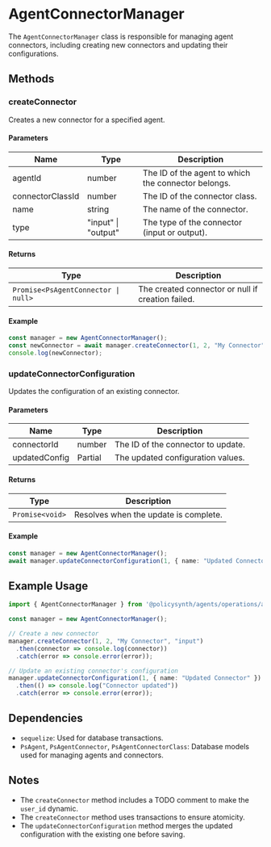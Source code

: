 # AgentConnectorManager

The `AgentConnectorManager` class is responsible for managing agent connectors, including creating new connectors and updating their configurations.

## Methods

### createConnector

Creates a new connector for a specified agent.

#### Parameters

| Name            | Type     | Description                                      |
|-----------------|----------|--------------------------------------------------|
| agentId         | number   | The ID of the agent to which the connector belongs. |
| connectorClassId| number   | The ID of the connector class.                   |
| name            | string   | The name of the connector.                       |
| type            | "input" \| "output" | The type of the connector (input or output). |

#### Returns

| Type                | Description                                      |
|---------------------|--------------------------------------------------|
| `Promise<PsAgentConnector \| null>` | The created connector or null if creation failed. |

#### Example

```typescript
const manager = new AgentConnectorManager();
const newConnector = await manager.createConnector(1, 2, "My Connector", "input");
console.log(newConnector);
```

### updateConnectorConfiguration

Updates the configuration of an existing connector.

#### Parameters

| Name            | Type                                      | Description                                      |
|-----------------|-------------------------------------------|--------------------------------------------------|
| connectorId     | number                                    | The ID of the connector to update.               |
| updatedConfig   | Partial<PsAgentConnectorConfiguration>    | The updated configuration values.                |

#### Returns

| Type                | Description                                      |
|---------------------|--------------------------------------------------|
| `Promise<void>`     | Resolves when the update is complete.            |

#### Example

```typescript
const manager = new AgentConnectorManager();
await manager.updateConnectorConfiguration(1, { name: "Updated Connector" });
```

## Example Usage

```typescript
import { AgentConnectorManager } from '@policysynth/agents/operations/agentConnectorManager.js';

const manager = new AgentConnectorManager();

// Create a new connector
manager.createConnector(1, 2, "My Connector", "input")
  .then(connector => console.log(connector))
  .catch(error => console.error(error));

// Update an existing connector's configuration
manager.updateConnectorConfiguration(1, { name: "Updated Connector" })
  .then(() => console.log("Connector updated"))
  .catch(error => console.error(error));
```

## Dependencies

- `sequelize`: Used for database transactions.
- `PsAgent`, `PsAgentConnector`, `PsAgentConnectorClass`: Database models used for managing agents and connectors.

## Notes

- The `createConnector` method includes a TODO comment to make the `user_id` dynamic.
- The `createConnector` method uses transactions to ensure atomicity.
- The `updateConnectorConfiguration` method merges the updated configuration with the existing one before saving.